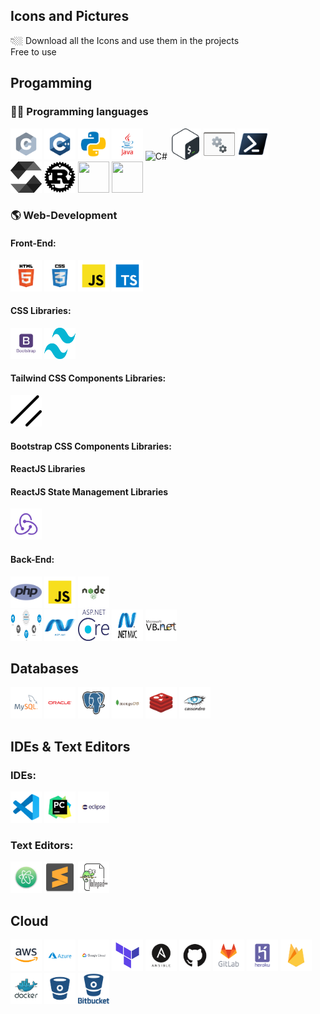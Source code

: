 ## Icons and Pictures
👇🏼 Download all the Icons and use them in the projects <br/>
Free to use

## Progamming


###  👨‍💻  Programming languages

<p align='left'>
<img src="https://github.com/MYasirMughal/Logos/blob/main/Programming-Languages/c.svg" alt="C language" height="50" width="50" />
<img src="https://github.com/MYasirMughal/Logos/blob/main/Programming-Languages/c++.svg" alt="C++ language" height="50" width="50" /> 
<img src="https://github.com/MYasirMughal/Logos/blob/main/Programming-Languages/python.svg" alt="python" height="50" width="50" /> 
<img src="https://github.com/MYasirMughal/Logos/blob/main/Programming-Languages/java.svg" alt="java" height="50" width="50" /> 
<img src="https://github.com/MYasirMughal/Logos/blob/main/Programming-Languages/c#.svg" alt="C#" height="50" width="50" /> 
<img src="https://github.com/MYasirMughal/Logos/blob/main/Programming-Languages/bash.svg" alt="Bash" height="50" width="50" /> 
<img src="https://github.com/MYasirMughal/Logos/blob/main/Programming-Languages/Batch.png" alt="Batch" height="50" width="50" /> 
<img src="https://github.com/MYasirMughal/Logos/blob/main/Programming-Languages/PowerShell.png" alt="PowerShell" height="50" width="50" /> 


<br>
<img src="https://github.com/MYasirMughal/Logos/blob/main/Programming-Languages/Solidity.png" alt="Solidity" height="50" width="50" /> 
<img src="https://github.com/MYasirMughal/Logos/blob/main/Programming-Languages/rust.svg" alt="Rust" height="50" width="50" /> 



<img src="" alt="" height="50" width="50" /> 
<img src="" alt="" height="50" width="50" /> 

</p>

### 🌎 Web-Development
#### Front-End:

<p align='left'>
<img src="https://github.com/MYasirMughal/Logos/blob/main/Others/html.svg" alt="HTML" height="50" width="50" />
<img src="https://github.com/MYasirMughal/Logos/blob/main/Others/css.svg" alt="CSS" height="50" width="50" />
<img src="https://github.com/MYasirMughal/Logos/blob/main/Programming-Languages/javascript.svg" alt="JS" height="50" width="50" /> 
<img src="https://github.com/MYasirMughal/Logos/blob/main/Programming-Languages/typescript.svg" alt="TypeScript" height="50" width="50" /> 
</p>

#### CSS Libraries:


<p align='left'>
<img src="https://github.com/MYasirMughal/Logos/blob/main/Frameworks/FrontEnd-Frameworks/Bootstrap.png" alt="BootstrapCSS" height="50" width="50" />
<img src="https://github.com/MYasirMughal/Logos/blob/main/Frameworks/FrontEnd-Frameworks/TailwindCSS.png" alt="TailwindCSS" height="50" width="50" />
</p>

#### Tailwind CSS Components Libraries:

<p align='left'>
<img src="https://github.com/MYasirMughal/Logos/blob/main/Frameworks/FrontEnd-Frameworks/Tailwind-Components-Libraries/Shadcn.png" alt="Shadcn" height="50" width="50" />
</p>

#### Bootstrap CSS Components Libraries:

#### ReactJS Libraries
#### ReactJS State Management Libraries

<p align='left'>
<img src="https://github.com/MYasirMughal/Logos/blob/main/Frameworks/FrontEnd-Frameworks/Redux.svg" alt="Redux" height="50" width="50" />



</p>

#### Back-End:

<p align='left'>
<img src="https://github.com/MYasirMughal/Logos/blob/main/Programming-Languages/php.png" alt="php" height="50" width="50" />
<img src="https://github.com/MYasirMughal/Logos/blob/main/Programming-Languages/javascript.svg" alt="JS" height="50" width="50" /> 
<img src="https://github.com/MYasirMughal/Logos/blob/main/Frameworks/BackEnd-Frameworks/NodeJS.svg" alt="NodeJS" height="50" width="50" />

<br>
<img src="https://github.com/MYasirMughal/Logos/blob/main/Frameworks/BackEnd-Frameworks/ASP.Net Web Application Development.png" alt="ASP.Net Web Development" height="50" width="50" />
<img src="https://github.com/MYasirMughal/Logos/blob/main/Frameworks/BackEnd-Frameworks/Asp.net.png" alt="ASP.Net" height="50" width="50" />
<img src="https://github.com/MYasirMughal/Logos/blob/main/Frameworks/BackEnd-Frameworks/ASP.Net Core.png" alt="ASP.Net Core" height="50" width="50" />
<img src="https://github.com/MYasirMughal/Logos/blob/main/Frameworks/BackEnd-Frameworks/ASP.Net MVC.png" alt="ASP.Net MVC" height="50" width="50" />
<img src="https://github.com/MYasirMughal/Logos/blob/main/Frameworks/BackEnd-Frameworks/VB.Net.png" alt="VB.Net" height="50" width="50" />

</p>

## Databases


<p align='left'>
<img src="https://github.com/MYasirMughal/Logos/blob/main/Databases/mysql.svg" height="50" width="50" />
<img src="https://github.com/MYasirMughal/Logos/blob/main/Databases/oracle.svg" height="50" width="50" />
<img src="https://github.com/MYasirMughal/Logos/blob/main/Databases/postgresql.svg" height="50" width="50" />
<img src="https://github.com/MYasirMughal/Logos/blob/main/Databases/mongodb.svg" height="50" width="50" />
<img src="https://github.com/MYasirMughal/Logos/blob/main/Databases/redis.svg" height="50" width="50" />
<img src="https://github.com/MYasirMughal/Logos/blob/main/Databases/cassandra.svg" height="50" width="50" />
</p>



## IDEs & Text Editors


### IDEs:
<p align='left'>
<img src="https://github.com/MYasirMughal/Logos/blob/main/Text-Editors/vscode.svg" height="50" width="50" /> 
<img src="https://github.com/MYasirMughal/Logos/blob/main/IDEs/pycharm.svg" alt="python" height="50" width="50" /> 
<img src="https://github.com/MYasirMughal/Logos/blob/main/IDEs/eclipse.svg" alt="java" height="50" width="50" /> 
</p>

### Text Editors:

<p align='left'>
<img src="https://github.com/MYasirMughal/Logos/blob/main/Text-Editors/atom.svg" height="50" width="50" /> 
<img src="https://github.com/MYasirMughal/Logos/blob/main/Text-Editors/sublime.svg" height="50" width="50" /> 
<img src="https://github.com/MYasirMughal/Logos/blob/main/Text-Editors/notepad++.png" height="50" width="50" /> 
</p>

## Cloud


<p align='left'>
<img src="https://github.com/MYasirMughal/Logos/blob/main/Cloud/amazon.svg" height="50" width="50" /> 
<img src="https://github.com/MYasirMughal/Logos/blob/main/Cloud/azure.svg" height="50" width="50" /> 
<img src="https://github.com/MYasirMughal/Logos/blob/main/Cloud/gcloud.svg" height="50" width="50" /> 
<img src="https://github.com/MYasirMughal/Logos/blob/main/Cloud/terraform.png" height="50" width="50" /> 
<img src="https://github.com/MYasirMughal/Logos/blob/main/Cloud/ansible.svg" height="50" width="50" /> 
<img src="https://github.com/MYasirMughal/Logos/blob/main/Cloud/github.svg" height="50" width="50" /> 
<img src="https://github.com/MYasirMughal/Logos/blob/main/Cloud/gitlab.svg" height="50" width="50" /> 
<img src="https://github.com/MYasirMughal/Logos/blob/main/Cloud/heroku.svg" height="50" width="50" /> 
<img src="https://github.com/MYasirMughal/Logos/blob/main/Cloud/firebase.svg" height="50" width="50" /> 
<img src="https://github.com/MYasirMughal/Logos/blob/main/Cloud/docker.svg" height="50" width="50" /> 
<img src="https://github.com/MYasirMughal/Logos/blob/main/Cloud/bitbucket.svg" height="50" width="50" /> 
<img src="https://github.com/MYasirMughal/Logos/blob/main/Cloud/bitbucketV2.svg" height="50" width="50" /> 
</p>